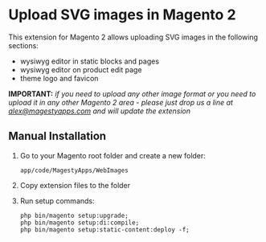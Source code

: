 # Upload SVG images in Magento 2

This extension for Magento 2 allows uploading SVG images in the following sections:
* wysiwyg editor in static blocks and pages
* wysiwyg editor on product edit page
* theme logo and favicon


**IMPORTANT:** *if you need to upload any other image format or you need to upload it in any other Magento 2 area - please just drop us a line at [alex@magestyapps.com](mailto:alex@magestyapps.com?subject=Extend%20MagestyApps_WebImages%20extension) and will update the extension*

## Manual Installation
1) Go to your Magento root folder and create a new folder:
    
    ```
    app/code/MagestyApps/WebImages
    ```
   
2) Copy extension files to the folder

3) Run setup commands:

    ```
    php bin/magento setup:upgrade;
    php bin/magento setup:di:compile;
    php bin/magento setup:static-content:deploy -f;
    ```
